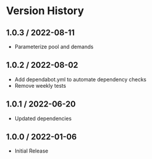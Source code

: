 # Version History

## 1.0.3 / 2022-08-11

- Parameterize pool and demands

## 1.0.2 / 2022-08-02

- Add dependabot.yml to automate dependency checks
- Remove weekly tests

## 1.0.1 / 2022-06-20

- Updated dependencies

## 1.0.0 / 2022-01-06

- Initial Release
